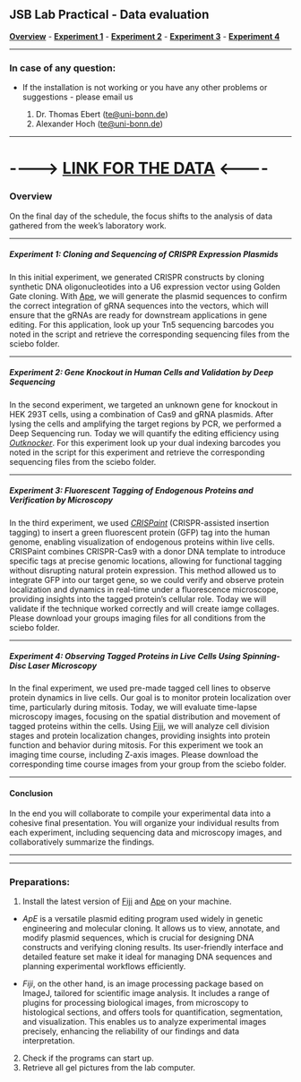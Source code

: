 ## JSB Lab Practical - Data evaluation

[**Overview**](./README.md) - [**Experiment 1**](./exp1.md) - [**Experiment 2**](./exp2.md) - [**Experiment 3**](./exp3.md) - [**Experiment 4**](./exp4.md)

---


### In case of any question:

* If the installation is not working or you have any other problems or suggestions - please email us

    1. Dr. Thomas Ebert (te@uni-bonn.de)
    2. Alexander Hoch (te@uni-bonn.de)

---

# ----> [LINK FOR THE DATA](https://uni-bonn.sciebo.de/s/ekYE938YcRw6syK) <----


### Overview

On the final day of the schedule, the focus shifts to the analysis of data gathered from the week’s laboratory work. 

---

##### **Experiment 1: Cloning and Sequencing of CRISPR Expression Plasmids**
In this initial experiment, we generated CRISPR constructs by cloning synthetic DNA oligonucleotides into a U6 expression vector using Golden Gate cloning. With [Ape](https://jorgensen.biology.utah.edu/wayned/ape/), we will generate the plasmid sequences to confirm the correct integration of gRNA sequences into the vectors, which will ensure that the gRNAs are ready for downstream applications in gene editing. For this application, look up your Tn5 sequencing barcodes you noted in the script and retrieve the corresponding sequencing files from the sciebo folder.

---

##### **Experiment 2: Gene Knockout in Human Cells and Validation by Deep Sequencing**
In the second experiment, we targeted an unknown gene for knockout in HEK 293T cells, using a combination of Cas9 and gRNA plasmids. After lysing the cells and amplifying the target regions by PCR, we performed a Deep Sequencing run. Today we will quantify the editing efficiency using [*Outknocker*](http://www.outknocker.org/). For this experiment look up your dual indexing barcodes you noted in the script for this experiment and retrieve the corresponding sequencing files from the sciebo folder.


---

##### **Experiment 3: Fluorescent Tagging of Endogenous Proteins and Verification by Microscopy**
In the third experiment, we used [*CRISPaint*](https://www.nature.com/articles/ncomms12338) (CRISPR-assisted insertion tagging) to insert a green fluorescent protein (GFP) tag into the human genome, enabling visualization of endogenous proteins within live cells. CRISPaint combines CRISPR-Cas9 with a donor DNA template to introduce specific tags at precise genomic locations, allowing for functional tagging without disrupting natural protein expression. This method allowed us to integrate GFP into our target gene, so we could verify and observe protein localization and dynamics in real-time under a fluorescence microscope, providing insights into the tagged protein’s cellular role. Today we will validate if the technique worked correctly and will create iamge collages. Please download your groups imaging files for all conditions from the sciebo folder. 

---

##### **Experiment 4: Observing Tagged Proteins in Live Cells Using Spinning-Disc Laser Microscopy**
In the final experiment, we used pre-made tagged cell lines to observe protein dynamics in live cells. Our goal is to monitor protein localization over time, particularly during mitosis. Today, we will evaluate time-lapse microscopy images, focusing on the spatial distribution and movement of tagged proteins within the cells. Using [Fiji](https://fiji.sc/), we will analyze cell division stages and protein localization changes, providing insights into protein function and behavior during mitosis. For this experiment we took an imaging time course, including Z-axis images. Please download the corresponding time course images from your group from the sciebo folder. 

---

#### **Conclusion**
In the end you will collaborate to compile your experimental data into a cohesive final presentation. You will organize your individual results from each experiment, including sequencing data and microscopy images, and collaboratively summarize the findings. 

---

---

### Preparations:

1. Install the latest version of [Fiji](https://fiji.sc/) and [Ape](https://jorgensen.biology.utah.edu/wayned/ape/) on your machine.
  * *ApE* is a versatile plasmid editing program used widely in genetic engineering and molecular cloning. It allows us to view, annotate, and modify plasmid sequences, which is crucial for designing DNA constructs and verifying cloning results. Its user-friendly interface and detailed feature set make it ideal for managing DNA sequences and planning experimental workflows efficiently.

  * *Fiji*, on the other hand, is an image processing package based on ImageJ, tailored for scientific image analysis. It includes a range of plugins for processing biological images, from microscopy to histological sections, and offers tools for quantification, segmentation, and visualization. This enables us to analyze experimental images precisely, enhancing the reliability of our findings and data interpretation.
2. Check if the programs can start up.
3. Retrieve all gel pictures from the lab computer.
